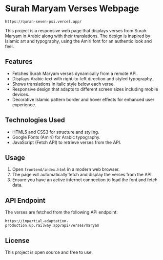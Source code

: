 # Surah Maryam Verses Webpage

```
https://quran-seven-psi.vercel.app/
```

This project is a responsive web page that displays verses from Surah Maryam in Arabic along with their translations. The design is inspired by Islamic art and typography, using the Amiri font for an authentic look and feel.

## Features

- Fetches Surah Maryam verses dynamically from a remote API.
- Displays Arabic text with right-to-left direction and styled typography.
- Shows translations in italic style below each verse.
- Responsive design that adapts to different screen sizes including mobile devices.
- Decorative Islamic pattern border and hover effects for enhanced user experience.

## Technologies Used

- HTML5 and CSS3 for structure and styling.
- Google Fonts (Amiri) for Arabic typography.
- JavaScript (Fetch API) to retrieve verses from the API.

## Usage

1. Open `frontend/index.html` in a modern web browser.
2. The page will automatically fetch and display the verses from the API.
3. Ensure you have an active internet connection to load the font and fetch data.

## API Endpoint

The verses are fetched from the following API endpoint:

```
https://impartial-adaptation-production.up.railway.app/api/verses/maryam
```

## License

This project is open source and free to use.
